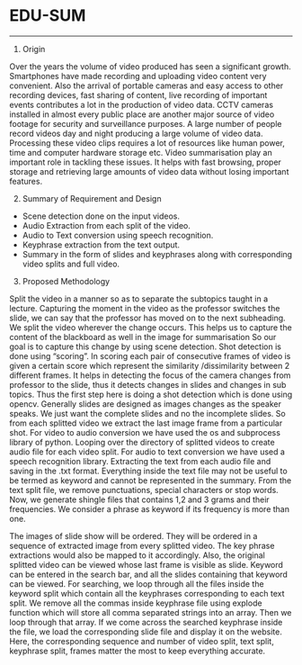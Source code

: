 # EDU-SUM
______________________________________________________________
1. Origin 

Over the years the volume of video produced has seen a significant growth. Smartphones have made recording and uploading video content very convenient. Also the arrival of portable cameras and easy access to other recording devices, fast sharing of content, live recording of important events contributes a lot in the production of video data. CCTV cameras installed in almost every public place are another major source of video footage for security and surveillance purposes.
A large number of people record videos day and night producing a large volume of video data. Processing these video clips requires a lot of resources like human power, time and computer hardware storage etc. Video summarisation play an important role in tackling these issues. It helps with  fast browsing, proper storage and retrieving large amounts of video data without losing important features.

2. Summary of Requirement and Design 
* Scene detection done on the input videos. 
* Audio Extraction from each split of the video.
* Audio to Text conversion using speech recognition.
* Keyphrase extraction from the text output. 
* Summary in the form of slides and keyphrases along with corresponding video splits and full video. 

3. Proposed Methodology

Split the video in a manner so as to separate the subtopics taught in a lecture. 
Capturing the moment in the video as the professor switches the slide, we can say that the professor has moved on to the next subheading. 
We split the video wherever the change occurs. 
This helps us to capture the content of the blackboard as well in the image for summarisation
So our goal is to capture this change by using scene detection. 
Shot detection is done using “scoring”. In scoring each pair of consecutive frames of video is given a certain score which represent the similarity /dissimilarity between 2 different frames.
It helps in detecting the focus of the camera changes from professor to the slide, thus it detects changes in slides and changes in sub topics.
Thus the first step here is doing a shot detection which is done using opencv.
Generally slides are designed as images changes as the speaker speaks.
We just want the complete slides and no the incomplete slides.
So from each splitted video we extract the last image frame from a particular shot.
For video to audio conversion we have used the os and subprocess library of python. Looping over the directory of splitted videos to create audio file for each video split.
For audio to text conversion we have used a speech recognition library. Extracting the text from each audio file and saving in the .txt format.
Everything inside the text file may not be useful to be termed as keyword and cannot be represented in the summary.
From the text split file, we remove punctuations, special characters or stop words.
Now, we generate shingle files that contains 1,2 and 3 grams and their frequencies.
We consider a phrase as keyword if its frequency is more than one.
 
The images of slide show will be ordered.
They will be ordered in a sequence of extracted image from every splitted video.
The key phrase extractions would also be mapped to it accordingly.
Also, the original splitted video can be viewed whose last frame is visible as slide.
Keyword can be entered in the search bar, and all the slides containing that keyword can be viewed.
For searching, we loop through all the files inside the keyword split which contain all the keyphrases corresponding to each text split.
We remove all the commas inside keyphrase file using explode function which will store all comma separated strings into an array. Then we loop through that array.
If we come across the searched keyphrase inside the file, we load the corresponding slide file and display it on the website.
Here, the corresponding sequence and number of video split, text split, keyphrase split, frames matter the most to keep everything accurate.





